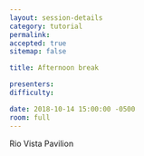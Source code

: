 ```yaml
---
layout: session-details
category: tutorial
permalink:
accepted: true
sitemap: false

title: Afternoon break

presenters:
difficulty:

date: 2018-10-14 15:00:00 -0500
room: full
---
```

Rio Vista Pavilion
